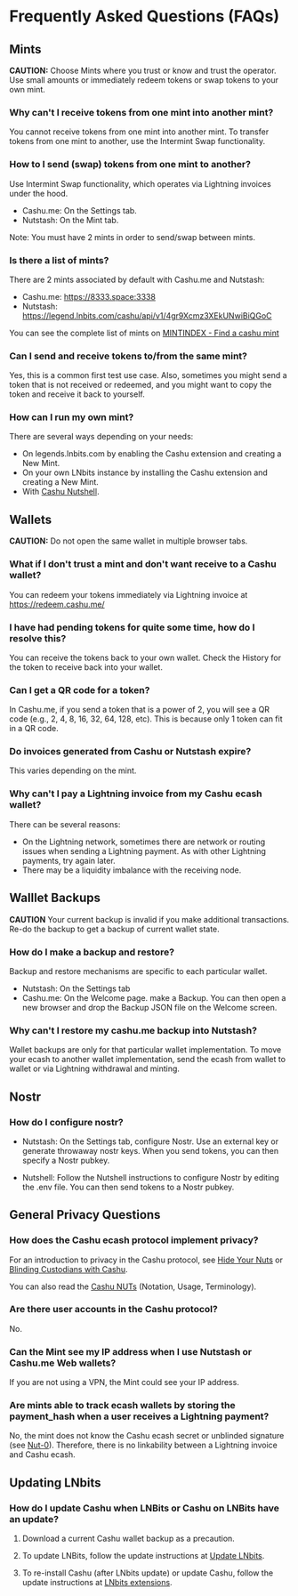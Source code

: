 
# Frequently Asked Questions (FAQs)

## Mints

**CAUTION:** Choose Mints where you trust or know and trust the operator.  Use small amounts or immediately redeem tokens or swap tokens to your own mint.

### Why can't I receive tokens from one mint into another mint?

You cannot receive tokens from one mint into another mint.  To transfer tokens from one mint to another, use the Intermint Swap functionality. 

### How to I send (swap) tokens from one mint to another?

Use Intermint Swap functionality, which operates via Lightning invoices under the hood.
* Cashu.me: On the Settings tab.
* Nutstash: On the Mint tab. 

Note: You must have 2 mints in order to send/swap between mints.

### Is there a list of mints?

There are 2 mints associated by default with Cashu.me and Nutstash: 
* Cashu.me:  https://8333.space:3338 
* Nutstash:  https://legend.lnbits.com/cashu/api/v1/4gr9Xcmz3XEkUNwiBiQGoC 

You can see the complete list of mints on [MINTINDEX - Find a cashu mint](https://mintindex.gandlaf.com)

### Can I send and receive tokens to/from the same mint?

Yes, this is a common first test use case.  Also, sometimes you might send a token that is not received or redeemed, and you might want to copy the token and receive it back to yourself.

### How can I run my own mint?

There are several ways depending on your needs:

* On legends.lnbits.com by enabling the Cashu extension and creating a New Mint.
* On your own LNbits instance by installing the Cashu extension and creating a New Mint.
* With [Cashu Nutshell](https://github.com/cashubtc/cashu).


## Wallets

**CAUTION:** Do not open the same wallet in multiple browser tabs.

###  What if I don't trust a mint and don't want receive to a Cashu wallet?

 You can redeem your tokens immediately via Lightning invoice at https://redeem.cashu.me/


###  I have had pending tokens for quite some time, how do I resolve this?

 You can receive the tokens back to your own wallet. Check the History for the token to receive back into your wallet.

###  Can I get a QR code for a token?

 In Cashu.me, if you send a token that is a power of 2, you will see a QR code (e.g., 2, 4, 8, 16, 32, 64, 128, etc). This is because only 1 token can fit in a QR code.

### Do invoices generated from Cashu or Nutstash expire?

 This varies depending on the mint. 


###  Why can't I pay a Lightning invoice from my Cashu ecash wallet? 

 There can be several reasons:
* On the Lightning network, sometimes there are network or routing issues when sending a Lightning payment. As with other Lightning payments, try again later. 
* There may be a liquidity imbalance with the receiving node. 

## Walllet Backups

**CAUTION** Your current backup is invalid if you make additional transactions.  Re-do the backup to get a backup of current wallet state.

###  How do I make a backup and restore?

  Backup and restore mechanisms are specific to each particular wallet.
* Nutstash: On the Settings tab
* Cashu.me: On the Welcome page. make a Backup.  You can then open a new browser and drop the Backup JSON file on the Welcome screen.  

### Why can't I restore my cashu.me backup into Nutstash? 

 Wallet backups are only for that particular wallet implementation. To move your ecash to another wallet implementation, send the ecash from wallet to wallet or via Lightning withdrawal and minting.

## Nostr

### How do I configure nostr?

* Nutstash: On the Settings tab, configure Nostr. Use an external key or generate throwaway nostr keys. When you send tokens, you can then specify a Nostr pubkey. 

* Nutshell: Follow the Nutshell instructions to configure Nostr by editing the .env file. You can then send tokens to a Nostr pubkey.

## General Privacy Questions

### How does the Cashu ecash protocol implement privacy?

 For an introduction to privacy in the Cashu protocol, see [Hide Your Nuts](http://lconf.gandlaf.com) or [Blinding Custodians with Cashu](https://www.youtube.com/watch?v=UNjVc-WYdgE&t=105s).  
 
 You can also read the [Cashu NUTs](https://github.com/cashubtc/nuts) (Notation, Usage, Terminology).

### Are there user accounts in the Cashu protocol?

 No.

### Can the Mint see my IP address when I use Nutstash or Cashu.me Web wallets?

 If you are not using a VPN, the Mint could see your IP address.

### Are mints able to track ecash wallets by storing the payment_hash when a user receives a Lightning payment?

 No, the mint does not know the Cashu ecash secret or unblinded signature (see [Nut-0](https://github.com/cashubtc/nuts/blob/main/00.md)). Therefore, there is no linkability between a Lightning invoice and Cashu ecash.  

## Updating LNbits

### How do I update Cashu when LNBits or Cashu on LNBits have an update?
1. Download a current Cashu wallet backup as a precaution.
2. To update LNBits, follow the update instructions at
[Update LNbits](https://github.com/lnbits/lnbits/wiki/LNbits-Documentation#install-options).

3. To re-install Cashu (after LNbits update) or update Cashu, follow the update instructions at
[LNbits extensions](https://github.com/lnbits/lnbits/wiki/LNbits-Extensions).

